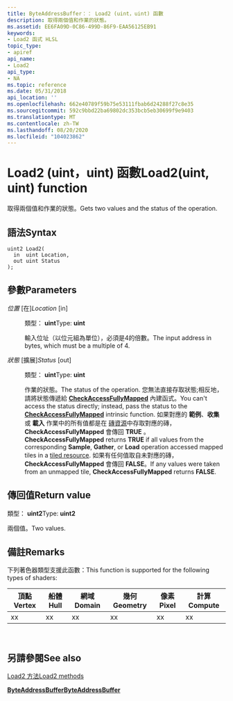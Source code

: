 ```yaml
---
title: ByteAddressBuffer：： Load2 (uint，uint) 函數
description: 取得兩個值和作業的狀態。
ms.assetid: EE6FA09D-0C86-499D-86F9-EAA56125EB91
keywords:
- Load2 函式 HLSL
topic_type:
- apiref
api_name:
- Load2
api_type:
- NA
ms.topic: reference
ms.date: 05/31/2018
api_location: ''
ms.openlocfilehash: 662e40789f59b75e53111fbab6d24288f27c8e35
ms.sourcegitcommit: 592c9bbd22ba69802dc353bcb5eb30699f9e9403
ms.translationtype: MT
ms.contentlocale: zh-TW
ms.lasthandoff: 08/20/2020
ms.locfileid: "104023862"
---
```

# <a name="load2uint-uint-function"></a><span data-ttu-id="e1fa6-104">Load2 (uint，uint) 函數</span><span class="sxs-lookup"><span data-stu-id="e1fa6-104">Load2(uint, uint) function</span></span>

<span data-ttu-id="e1fa6-105">取得兩個值和作業的狀態。</span><span class="sxs-lookup"><span data-stu-id="e1fa6-105">Gets two values and the status of the operation.</span></span>

## <a name="syntax"></a><span data-ttu-id="e1fa6-106">語法</span><span class="sxs-lookup"><span data-stu-id="e1fa6-106">Syntax</span></span>

``` syntax
uint2 Load2(
  in  uint Location,
  out uint Status
);
```

## <a name="parameters"></a><span data-ttu-id="e1fa6-107">參數</span><span class="sxs-lookup"><span data-stu-id="e1fa6-107">Parameters</span></span>

<dl> <dt>

<span data-ttu-id="e1fa6-108">*位置* \[在\]</span><span class="sxs-lookup"><span data-stu-id="e1fa6-108">*Location* \[in\]</span></span>
</dt> <dd>

<span data-ttu-id="e1fa6-109">類型： **uint**</span><span class="sxs-lookup"><span data-stu-id="e1fa6-109">Type: **uint**</span></span>

<span data-ttu-id="e1fa6-110">輸入位址（以位元組為單位），必須是4的倍數。</span><span class="sxs-lookup"><span data-stu-id="e1fa6-110">The input address in bytes, which must be a multiple of 4.</span></span>

</dd> <dt>

<span data-ttu-id="e1fa6-111">*狀態* \[擴展\]</span><span class="sxs-lookup"><span data-stu-id="e1fa6-111">*Status* \[out\]</span></span>
</dt> <dd>

<span data-ttu-id="e1fa6-112">類型： **uint**</span><span class="sxs-lookup"><span data-stu-id="e1fa6-112">Type: **uint**</span></span>

<span data-ttu-id="e1fa6-113">作業的狀態。</span><span class="sxs-lookup"><span data-stu-id="e1fa6-113">The status of the operation.</span></span> <span data-ttu-id="e1fa6-114">您無法直接存取狀態;相反地，請將狀態傳遞給 [**CheckAccessFullyMapped**](checkaccessfullymapped.md) 內建函式。</span><span class="sxs-lookup"><span data-stu-id="e1fa6-114">You can't access the status directly; instead, pass the status to the [**CheckAccessFullyMapped**](checkaccessfullymapped.md) intrinsic function.</span></span> <span data-ttu-id="e1fa6-115">如果對應的 **範例**、**收集** 或 **載入** 作業中的所有值都是在 [磚資源](/windows/desktop/direct3d11/direct3d-11-2-features)中存取對應的磚， **CheckAccessFullyMapped** 會傳回 **TRUE** 。</span><span class="sxs-lookup"><span data-stu-id="e1fa6-115">**CheckAccessFullyMapped** returns **TRUE** if all values from the corresponding **Sample**, **Gather**, or **Load** operation accessed mapped tiles in a [tiled resource](/windows/desktop/direct3d11/direct3d-11-2-features).</span></span> <span data-ttu-id="e1fa6-116">如果有任何值取自未對應的磚， **CheckAccessFullyMapped** 會傳回 **FALSE**。</span><span class="sxs-lookup"><span data-stu-id="e1fa6-116">If any values were taken from an unmapped tile, **CheckAccessFullyMapped** returns **FALSE**.</span></span>

</dd> </dl>

## <a name="return-value"></a><span data-ttu-id="e1fa6-117">傳回值</span><span class="sxs-lookup"><span data-stu-id="e1fa6-117">Return value</span></span>

<span data-ttu-id="e1fa6-118">類型： **uint2**</span><span class="sxs-lookup"><span data-stu-id="e1fa6-118">Type: **uint2**</span></span>

<span data-ttu-id="e1fa6-119">兩個值。</span><span class="sxs-lookup"><span data-stu-id="e1fa6-119">Two values.</span></span>

## <a name="remarks"></a><span data-ttu-id="e1fa6-120">備註</span><span class="sxs-lookup"><span data-stu-id="e1fa6-120">Remarks</span></span>

<span data-ttu-id="e1fa6-121">下列著色器類型支援此函數：</span><span class="sxs-lookup"><span data-stu-id="e1fa6-121">This function is supported for the following types of shaders:</span></span>



| <span data-ttu-id="e1fa6-122">頂點</span><span class="sxs-lookup"><span data-stu-id="e1fa6-122">Vertex</span></span> | <span data-ttu-id="e1fa6-123">船體</span><span class="sxs-lookup"><span data-stu-id="e1fa6-123">Hull</span></span> | <span data-ttu-id="e1fa6-124">網域</span><span class="sxs-lookup"><span data-stu-id="e1fa6-124">Domain</span></span> | <span data-ttu-id="e1fa6-125">幾何</span><span class="sxs-lookup"><span data-stu-id="e1fa6-125">Geometry</span></span> | <span data-ttu-id="e1fa6-126">像素</span><span class="sxs-lookup"><span data-stu-id="e1fa6-126">Pixel</span></span> | <span data-ttu-id="e1fa6-127">計算</span><span class="sxs-lookup"><span data-stu-id="e1fa6-127">Compute</span></span> |
|--------|------|--------|----------|-------|---------|
| <span data-ttu-id="e1fa6-128">x</span><span class="sxs-lookup"><span data-stu-id="e1fa6-128">x</span></span>      | <span data-ttu-id="e1fa6-129">x</span><span class="sxs-lookup"><span data-stu-id="e1fa6-129">x</span></span>    | <span data-ttu-id="e1fa6-130">x</span><span class="sxs-lookup"><span data-stu-id="e1fa6-130">x</span></span>      | <span data-ttu-id="e1fa6-131">x</span><span class="sxs-lookup"><span data-stu-id="e1fa6-131">x</span></span>        | <span data-ttu-id="e1fa6-132">x</span><span class="sxs-lookup"><span data-stu-id="e1fa6-132">x</span></span>     | <span data-ttu-id="e1fa6-133">x</span><span class="sxs-lookup"><span data-stu-id="e1fa6-133">x</span></span>       |



 

## <a name="see-also"></a><span data-ttu-id="e1fa6-134">另請參閱</span><span class="sxs-lookup"><span data-stu-id="e1fa6-134">See also</span></span>

<dl> <dt>

[<span data-ttu-id="e1fa6-135">Load2 方法</span><span class="sxs-lookup"><span data-stu-id="e1fa6-135">Load2 methods</span></span>](byteaddressbuffer-load2.md)
</dt> <dt>

[<span data-ttu-id="e1fa6-136">**ByteAddressBuffer**</span><span class="sxs-lookup"><span data-stu-id="e1fa6-136">**ByteAddressBuffer**</span></span>](sm5-object-byteaddressbuffer.md)
</dt> </dl>

 

 